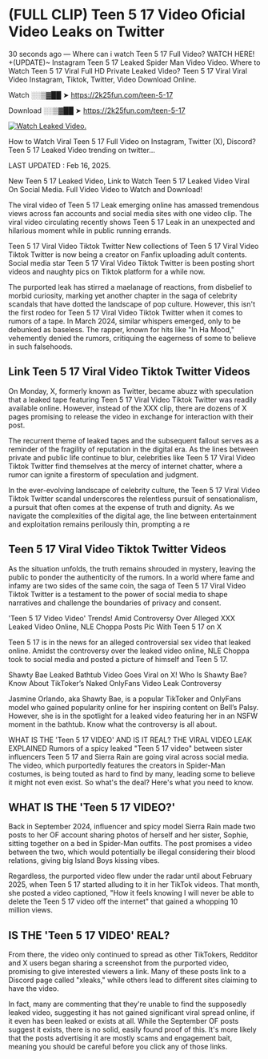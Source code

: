 # (FULL CLIP) Teen 5 17 Video Oficial Video Leaks on Twitter

30 seconds ago — Where can i watch Teen 5 17 Full Video? WATCH HERE! +(UPDATE)~ Instagram Teen 5 17 Leaked Spider Man Video Video. Where to Watch Teen 5 17 Viral Full HD Private Leaked Video? Teen 5 17 Viral Viral Video Instagram, Tiktok, Twitter, Video Download Online.

Watch ░░▒▓██ ➤ https://2k25fun.com/teen-5-17

Download ░░▒▓██ ➤ https://2k25fun.com/teen-5-17

[![Watch Leaked Video.](https://miro.medium.com/v2/resize:fit:828/format:webp/1*cilzJN44JGOrTw9NJCrNHA.gif "Watch Leaked Video")](https://2k25fun.com/teen-5-17)

How to Watch Viral Teen 5 17 Full Video on Instagram, Twitter (X), Discord? Teen 5 17 Leaked Video trending on twitter...

LAST UPDATED : Feb 16, 2025.

New Teen 5 17 Leaked Video, Link to Watch Teen 5 17 Leaked Video Viral On Social Media. Full Video Video to Watch and Download!

The viral video of Teen 5 17 Leak emerging online has amassed tremendous views across fan accounts and social media sites with one video clip. The viral video circulating recently shows Teen 5 17 Leak in an unexpected and hilarious moment while in public running errands.

Teen 5 17 Viral Video Tiktok Twitter New collections of Teen 5 17 Viral Video Tiktok Twitter is now being a creator on Fanfix uploading adult contents. Social media star Teen 5 17 Viral Video Tiktok Twitter is been posting short videos and naughty pics on Tiktok platform for a while now.

The purported leak has stirred a maelanage of reactions, from disbelief to morbid curiosity, marking yet another chapter in the saga of celebrity scandals that have dotted the landscape of pop culture. However, this isn't the first rodeo for Teen 5 17 Viral Video Tiktok Twitter when it comes to rumors of a tape. In March 2024, similar whispers emerged, only to be debunked as baseless. The rapper, known for hits like "In Ha Mood," vehemently denied the rumors, critiquing the eagerness of some to believe in such falsehoods.

## Link Teen 5 17 Viral Video Tiktok Twitter Videos

On Monday, X, formerly known as Twitter, became abuzz with speculation that a leaked tape featuring Teen 5 17 Viral Video Tiktok Twitter was readily available online. However, instead of the XXX clip, there are dozens of X pages promising to release the video in exchange for interaction with their post.

The recurrent theme of leaked tapes and the subsequent fallout serves as a reminder of the fragility of reputation in the digital era. As the lines between private and public life continue to blur, celebrities like Teen 5 17 Viral Video Tiktok Twitter find themselves at the mercy of internet chatter, where a rumor can ignite a firestorm of speculation and judgment.

In the ever-evolving landscape of celebrity culture, the Teen 5 17 Viral Video Tiktok Twitter scandal underscores the relentless pursuit of sensationalism, a pursuit that often comes at the expense of truth and dignity. As we navigate the complexities of the digital age, the line between entertainment and exploitation remains perilously thin, prompting a re

##  Teen 5 17 Viral Video Tiktok Twitter Videos

As the situation unfolds, the truth remains shrouded in mystery, leaving the public to ponder the authenticity of the rumors. In a world where fame and infamy are two sides of the same coin, the saga of Teen 5 17 Viral Video Tiktok Twitter is a testament to the power of social media to shape narratives and challenge the boundaries of privacy and consent.

'Teen 5 17 Video Video' Trends! Amid Controversy Over Alleged XXX Leaked Video Online, NLE Choppa Posts Pic With Teen 5 17 on X

Teen 5 17 is in the news for an alleged controversial sex video that leaked online. Amidst the controversy over the leaked video online, NLE Choppa took to social media and posted a picture of himself and Teen 5 17.

Shawty Bae Leaked Bathtub Video Goes Viral on X! Who Is Shawty Bae? Know About TikToker’s Naked OnlyFans Video Leak Controversy

Jasmine Orlando, aka Shawty Bae, is a popular TikToker and OnlyFans model who gained popularity online for her inspiring content on Bell’s Palsy. However, she is in the spotlight for a leaked video featuring her in an NSFW moment in the bathtub. Know what the controversy is all about.

WHAT IS THE 'Teen 5 17 VIDEO' AND IS IT REAL? THE VIRAL VIDEO LEAK EXPLAINED Rumors of a spicy leaked "Teen 5 17 video" between sister influencers Teen 5 17 and Sierra Rain are going viral across social media. The video, which purportedly features the creators in Spider-Man costumes, is being touted as hard to find by many, leading some to believe it might not even exist. So what's the deal? Here's what you need to know.

## WHAT IS THE 'Teen 5 17 VIDEO?'

Back in September 2024, influencer and spicy model Sierra Rain made two posts to her OF account sharing photos of herself and her sister, Sophie, sitting together on a bed in Spider-Man outfits. The post promises a video between the two, which would potentially be illegal considering their blood relations, giving big Island Boys kissing vibes.

Regardless, the purported video flew under the radar until about February 2025, when Teen 5 17 started alluding to it in her TikTok videos. That month, she posted a video captioned, "How it feels knowing I will never be able to delete the Teen 5 17 video off the internet" that gained a whopping 10 million views.

## IS THE 'Teen 5 17 VIDEO' REAL?

From there, the video only continued to spread as other TikTokers, Redditor and X users began sharing a screenshot from the purported video, promising to give interested viewers a link. Many of these posts link to a Discord page called "xleaks," while others lead to different sites claiming to have the video.

In fact, many are commenting that they're unable to find the supposedly leaked video, suggesting it has not gained significant viral spread online, if it even has been leaked or exists at all. While the September OF posts suggest it exists, there is no solid, easily found proof of this. It's more likely that the posts advertising it are mostly scams and engagement bait, meaning you should be careful before you click any of those links.
